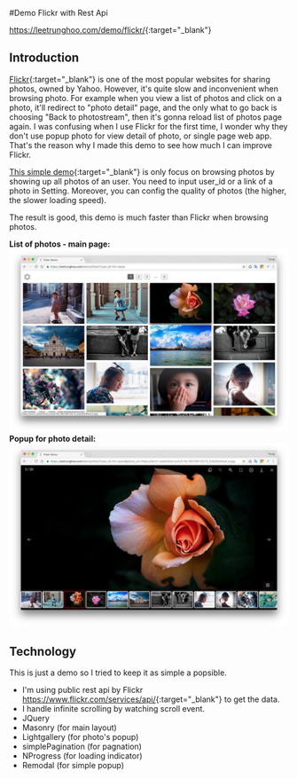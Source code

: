 #Demo Flickr with Rest Api

<https://leetrunghoo.com/demo/flickr/>{:target="_blank"}

## Introduction

[Flickr](https://flickr.com){:target="_blank"} is one of the most popular websites for sharing photos, owned by Yahoo. However, it's quite slow and inconvenient when browsing photo. For example when you view a list of photos and click on a photo, it'll redirect to "photo detail" page, and the only what to go back is choosing "Back to photostream", then it's gonna reload list of photos page again. I was confusing when I use Flickr for the first time, I wonder why they don't use popup photo for view detail of photo, or single page web app. That's the reason why I made this demo to see how much I can improve Flickr.

[This simple demo](https://leetrunghoo.com/demo/flickr/){:target="_blank"} is only focus on browsing photos by showing up all photos of an user. You need to input user_id or a link of a photo in Setting. Moreover, you can config the quality of photos (the higher, the slower loading speed).

The result is good, this demo is much faster than Flickr when browsing photos.

__List of photos - main page:__
![list of photos](/assets/img/hero/flickr.jpg "list of photos")
<br/>
__Popup for photo detail:__
![view photo detail](/assets/img/posts/flickr2.jpg "view photo detail")

## Technology

This is just a demo so I tried to keep it as simple a popsible.

- I'm using public rest api by Flickr <https://www.flickr.com/services/api/>{:target="_blank"} to get the data.
- I handle infinite scrolling by watching scroll event.
- JQuery
- Masonry (for main layout)
- Lightgallery (for photo's popup)
- simplePagination (for pagnation)
- NProgress (for loading indicator)
- Remodal (for simple popup)
